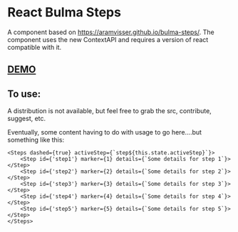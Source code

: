 # React Bulma Steps

A component based on https://aramvisser.github.io/bulma-steps/.  The component uses the new ContextAPI and requires a version of react compatible with it.

## [DEMO](https://tml123.github.io/react-bulma-steps)

## To use:

A distribution is not available, but feel free to grab the src, contribute, suggest, etc.

Eventually, some content having to do with usage to go here....but something like this:

```
<Steps dashed={true} activeStep={`step${this.state.activeStep}`}>
    <Step id={'step1'} marker={1} details={`Some details for step 1`}></Step>
    <Step id={'step2'} marker={2} details={`Some details for step 2`}></Step>
    <Step id={'step3'} marker={3} details={`Some details for step 3`}></Step>
    <Step id={'step4'} marker={4} details={`Some details for step 4`}></Step>
    <Step id={'step5'} marker={5} details={`Some details for step 5`}></Step>
</Steps>
```